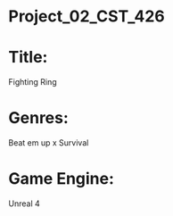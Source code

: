 # Project_02_CST_426

# Title: 
Fighting Ring 
# Genres: 
Beat em up x Survival 
# Game Engine: 
Unreal 4

